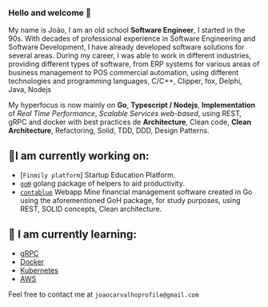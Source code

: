 ### Hello and welcome 👋

My name is João, I am an old school **Software Engineer**, I started in the 90s. With decades of professional experience in Software Engineering and Software Development, I have already developed software solutions for several areas. During my career, I was able to work in different industries, providing different types of software, from ERP systems for various areas of business management to POS commercial automation, using different technologies and programming languages, C/C++, Clipper, fox, Delphi, Java, Nodejs

My hyperfocus is now mainly on **Go**, **Typescript / Nodejs**, **Implementation** of _Real Time Performance_, _Scalable Services web-based_, using REST, gRPC and docker with best practices de **Architecture**, Clean code, **Clean Architecture**, Refactoring, Solid, TDD, DDD, Design Patterns.

## 🔭I am currently working on:

- [`Finmily platform`] Startup Education Platform.
- [`goH`](https://github.com/joaocprofile/goh) golang package of helpers to aid productivity.
- [`contablue`](https://github.com/joaocprofile/contablue) Webapp Mine financial management software created in Go using the aforementioned GoH package, for study purposes, using REST, SOLID concepts, Clean architecture.

## 🌱 I am currently learning:

- [gRPC](https://grpc.io)
- [Docker](https://www.docker.com/)
- [Kubernetes](https://kubernetes.io/pt-br/)
- [AWS](https://aws.amazon.com/pt/)

Feel free to contact me at `joaocarvalhoprofile@gmail.com`
